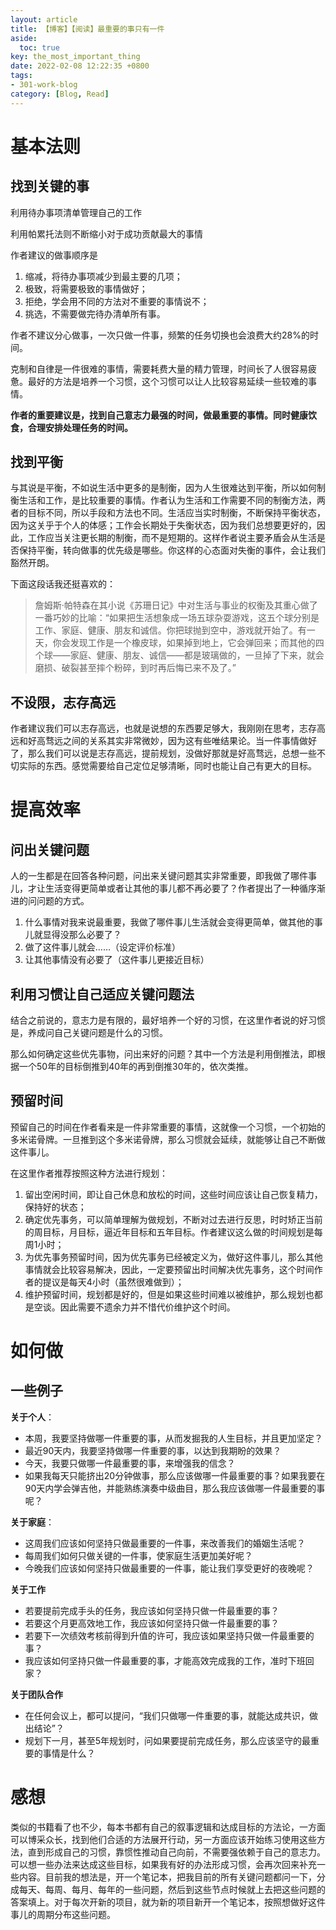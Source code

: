 ```yaml
---
layout: article
title: 【博客】【阅读】最重要的事只有一件
aside:
  toc: true
key: the_most_important_thing
date: 2022-02-08 12:22:35 +0800
tags:
- 301-work-blog
category: [Blog, Read]
---
```

# 基本法则

## 找到关键的事

利用待办事项清单管理自己的工作

利用帕累托法则不断缩小对于成功贡献最大的事情

作者建议的做事顺序是
1. 缩减，将待办事项减少到最主要的几项；
2. 极致，将需要极致的事情做好；
3. 拒绝，学会用不同的方法对不重要的事情说不；
4. 挑选，不需要做完待办清单所有事。

作者不建议分心做事，一次只做一件事，频繁的任务切换也会浪费大约28%的时间。

克制和自律是一件很难的事情，需要耗费大量的精力管理，时间长了人很容易疲惫。最好的方法是培养一个习惯，这个习惯可以让人比较容易延续一些较难的事情。

**作者的重要建议是，找到自己意志力最强的时间，做最重要的事情。同时健康饮食，合理安排处理任务的时间。**

## 找到平衡

与其说是平衡，不如说生活中更多的是制衡，因为人生很难达到平衡，所以如何制衡生活和工作，是比较重要的事情。作者认为生活和工作需要不同的制衡方法，两者的目标不同，所以手段和方法也不同。生活应当实时制衡，不断保持平衡状态，因为这关乎于个人的体感；工作会长期处于失衡状态，因为我们总想要更好的，因此，工作应当关注更长期的制衡，而不是短期的。这样作者说主要矛盾会从生活是否保持平衡，转向做事的优先级是哪些。你这样的心态面对失衡的事件，会让我们豁然开朗。

下面这段话我还挺喜欢的：

> 詹姆斯·帕特森在其小说《苏珊日记》中对生活与事业的权衡及其重心做了一番巧妙的比喻：“如果把生活想象成一场五球杂耍游戏，这五个球分别是工作、家庭、健康、朋友和诚信。你把球抛到空中，游戏就开始了。有一天，你会发现工作是一个橡皮球，如果掉到地上，它会弹回来；而其他的四个球——家庭、健康、朋友、诚信——都是玻璃做的，一旦掉了下来，就会磨损、破裂甚至摔个粉碎，到时再后悔已来不及了。”

## 不设限，志存高远

作者建议我们可以志存高远，也就是说想的东西要足够大，我刚刚在思考，志存高远和好高骛远之间的关系其实非常微妙，因为这有些唯结果论。当一件事情做好了，那么我们可以说是志存高远，提前规划，没做好那就是好高骛远，总想一些不切实际的东西。感觉需要给自己定位足够清晰，同时也能让自己有更大的目标。

# 提高效率

## 问出关键问题

人的一生都是在回答各种问题，问出来关键问题其实非常重要，即我做了哪件事儿，才让生活变得更简单或者让其他的事儿都不再必要了？作者提出了一种循序渐进的问问题的方式。

1. 什么事情对我来说最重要，我做了哪件事儿生活就会变得更简单，做其他的事儿就显得没那么必要了？
2. 做了这件事儿就会……（设定评价标准）
3. 让其他事情没有必要了（这件事儿更接近目标）

## 利用习惯让自己适应关键问题法

结合之前说的，意志力是有限的，最好培养一个好的习惯，在这里作者说的好习惯是，养成问自己关键问题是什么的习惯。

那么如何确定这些优先事物，问出来好的问题？其中一个方法是利用倒推法，即根据一个50年的目标倒推到40年的再到倒推30年的，依次类推。

## 预留时间

预留自己的时间在作者看来是一件非常重要的事情，这就像一个习惯，一个初始的多米诺骨牌。一旦推到这个多米诺骨牌，那么习惯就会延续，就能够让自己不断做这件事儿。

在这里作者推荐按照这种方法进行规划：

1. 留出空闲时间，即让自己休息和放松的时间，这些时间应该让自己恢复精力，保持好的状态；
2. 确定优先事务，可以简单理解为做规划，不断对过去进行反思，时时矫正当前的周目标，月目标，逼近年目标和五年目标。作者建议这么做的时间规划是每周1小时；
3. 为优先事务预留时间，因为优先事务已经被定义为，做好这件事儿，那么其他事情就会比较容易解决，因此，一定要预留出时间解决优先事务，这个时间作者的提议是每天4小时（虽然很难做到）；
4. 维护预留时间，规划都是好的，但是如果这些时间难以被维护，那么规划也都是空谈。因此需要不遗余力并不惜代价维护这个时间。

# 如何做

## 一些例子

**关于个人**：

- 本周，我要坚持做哪一件重要的事，从而发掘我的人生目标，并且更加坚定？
- 最近90天内，我要坚持做哪一件重要的事，以达到我期盼的效果？
- 今天，我要只做哪一件最重要的事，来增强我的信念？
- 如果我每天只能挤出20分钟做事，那么应该做哪一件最重要的事？如果我要在90天内学会弹吉他，并能熟练演奏中级曲目，那么我应该做哪一件最重要的事呢？

**关于家庭**：

- 这周我们应该如何坚持只做最重要的一件事，来改善我们的婚姻生活呢？
- 每周我们如何只做关键的一件事，使家庭生活更加美好呢？
- 今晚我们应该如何坚持只做最重要的一件事，能让我们享受更好的夜晚呢？

**关于工作**

- 若要提前完成手头的任务，我应该如何坚持只做一件最重要的事？
- 若要这个月更高效地工作，我应该如何坚持只做一件最重要的事？
- 若要下一次绩效考核前得到升值的许可，我应该如果坚持只做一件最重要的事？
- 我应该如何坚持只做一件最重要的事，才能高效完成我的工作，准时下班回家？

**关于团队合作**

- 在任何会议上，都可以提问，“我们只做哪一件重要的事，就能达成共识，做出结论”？
- 规划下一月，甚至5年规划时，问如果要提前完成任务，那么应该坚守的最重要的事情是什么？

# 感想

类似的书籍看了也不少，每本书都有自己的叙事逻辑和达成目标的方法论，一方面可以博采众长，找到他们合适的方法展开行动，另一方面应该开始练习使用这些方法，直到形成自己的习惯，靠惯性推动自己向前，不需要强依赖于自己的意志力。可以想一些办法来达成这些目标，如果我有好的办法形成习惯，会再次回来补充一些内容。目前我的想法是，开一个笔记本，把我目前的所有关键问题都问一下，分成每天、每周、每月、每年的一些问题，然后到这些节点时候就上去把这些问题的答案填上。对于每次开新的项目，就为新的项目新开一个笔记本，按照想做好这件事儿的周期分布这些问题。